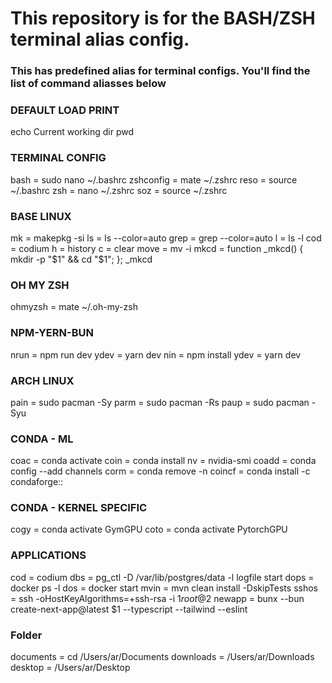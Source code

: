 # This repository is for the BASH/ZSH terminal alias config. 
### This has predefined alias for terminal configs. You'll find the list of command aliasses below

### DEFAULT LOAD PRINT
echo Current working dir
pwd

### TERMINAL CONFIG
bash = sudo nano ~/.bashrc
zshconfig = mate ~/.zshrc
reso = source ~/.bashrc
zsh = nano ~/.zshrc
soz = source ~/.zshrc

### BASE LINUX 
mk = makepkg -si
ls = ls --color=auto
grep = grep --color=auto
l = ls -l
cod = codium
h = history
c = clear
move = mv -i
mkcd = function _mkcd() { mkdir -p "$1" && cd "$1"; }; _mkcd

### OH MY ZSH 
ohmyzsh = mate ~/.oh-my-zsh

### NPM-YERN-BUN
nrun = npm run dev
ydev = yarn dev
nin = npm install
ydev = yarn dev

### ARCH LINUX 
pain = sudo pacman -Sy
parm = sudo pacman -Rs
paup = sudo pacman -Syu

### CONDA - ML
coac = conda activate
coin = conda install
nv = nvidia-smi
coadd = conda config --add channels
corm = conda remove -n
coincf = conda install -c condaforge::

### CONDA - KERNEL SPECIFIC
cogy = conda activate GymGPU
coto = conda activate PytorchGPU

### APPLICATIONS 
cod = codium
dbs = pg_ctl -D /var/lib/postgres/data -l logfile start
dops = docker ps -l
dos = docker start
mvin = mvn clean install -DskipTests
sshos = ssh -oHostKeyAlgorithms=+ssh-rsa -i $1 root@$2
newapp = bunx --bun create-next-app@latest $1 --typescript --tailwind --eslint

### Folder 
documents = cd /Users/ar/Documents
downloads = /Users/ar/Downloads
desktop = /Users/ar/Desktop

